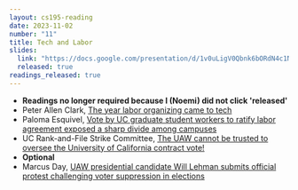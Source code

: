 ```yaml
---
layout: cs195-reading
date: 2023-11-02
number: "11"
title: Tech and Labor
slides:
  link: "https://docs.google.com/presentation/d/1v0uLigV0Qbnk6bORdN4c1Noa74xNer_mt9mUmbW4_Vw/edit#slide=id.p"
  released: true
readings_released: true
---
```


- **Readings no longer required because I (Noemi) did not click 'released'**
- Peter Allen Clark, [The year labor organizing came to tech](https://www.axios.com/2022/12/12/tech-labor-movement-unions-2022)
- Paloma Esquivel, [Vote by UC graduate student workers to ratify labor agreement exposed a sharp divide among campuses](https://archive.ph/VFt06#selection-1575.21-1575.100)
- UC Rank-and-File Strike Committee, [The UAW cannot be trusted to oversee the University of California contract vote!](https://www.wsws.org/en/articles/2022/12/22/oxvw-d22.html)
- **Optional**
- Marcus Day, [UAW presidential candidate Will Lehman submits official protest challenging voter suppression in elections](https://www.wsws.org/en/articles/2022/12/20/nuen-d20.html)
